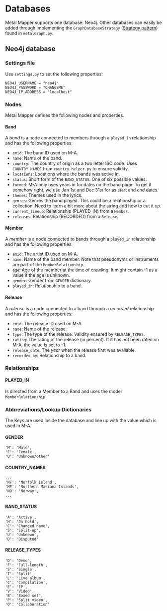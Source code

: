 # Databases

Metal Mapper supports one database: Neo4j. Other databases can easily be added through implementing the
`GraphDatabaseStrategy` ([Strategy pattern](https://en.wikipedia.org/wiki/Strategy_pattern)) found in 
`metalGraph.py`.

## Neo4j database

### Settings file

Use `settings.py` to set the following properties:

    NEO4J_USERNAME = "neo4j"
    NEO4J_PASSWORD = "CHANGEME"
    NEO4J_IP_ADDRESS = "localhost"

### Nodes

Metal Mapper defines the following nodes and properties.

#### Band

A _band_ is a node connected to members through a `played_in` relationship and has the 
following properties:

* `emid`: The band ID used on M-A.
* `name`: Name of the band.
* `country`: The country of origin as a two letter ISO code. Uses `COUNTRY_NAMES` from `country_helper.py`
    to ensure validity.
* `locations`: Locations where the bands was active in.
* `status`: Short form of the `BAND_STATUS`. One of six possible values.
* `formed`: M-A only uses years in for dates on the band page. To get it somehow right,
    we use Jan 1st and Dec 31st for as start and end dates.
* `themes`: Themes used in the lyrics.
* `genres`: Genres the band played. This could be a relationship or a collection.
    Need to learn a bit more about the string and how to cut it up.
* `current_lineup`: Relationship (PLAYED_IN) from a `Member`.
* `releases`: Relationship (RECORDED) from a `Release`.

#### Member

A _member_ is a node connected to bands through a `played_in` relationship and has the 
following properties:

* `emid`:  The artist ID used on M-A.
* `name`: Name of the band member. Note that pseudonyms or instruments are part of the 
    `MemberRelationship`.
* `age`: Age of the member at the time of crawling. It might contain -1 as a value if the age is
    unknown.
* `gender`: Gender from `GENDER` dictionary.
* `played_in`: Relationship to a band.

#### Release

A _release_ is a node connected to a band through a _recorded_ relationship and has the following
properties:

* `emid`: The release ID used on M-A.
* `name`: Name of the release.
* `type`: The type of the release. Validity ensured by `RELEASE_TYPES`.
* `rating`: The rating of the release (in percent). If it has not been rated on M-A, the value is
    set to -1.
* `release_date`: The _year_ when the release first was available.
* `recorded_by`: Relationship to a band.

### Relationships

#### PLAYED_IN

Is directed from a Member to a Band and uses the model `MemberRelationship`. 

### Abbreviations/Lookup Dictionaries

The Keys are used inside the database and line up with the value which is used in M-A.

#### GENDER

    'M': 'Male',
    'F': 'Female',
    'U': 'Unknown/other'
    
#### COUNTRY_NAMES

    ...
    'NF': 'Norfolk Island',
    'MP': 'Northern Mariana Islands',
    'NO': 'Norway',
    ...
    
#### BAND_STATUS

    'A': 'Active',
    'H': 'On hold',
    'C': 'Changed name',
    'S': 'Split-up',
    'U': 'Unknown',
    'D': 'Disputed'
    
#### RELEASE_TYPES

    'D': 'Demo',
    'F': 'Full-length',
    'S': 'Single',
    'T': 'Split',
    'L': 'Live album',
    'C': 'Compilation',
    'E': 'EP',
    'V': 'Video',
    'B': 'Boxed set',
    'P': 'Split video',
    'O': 'Collaboration' 
